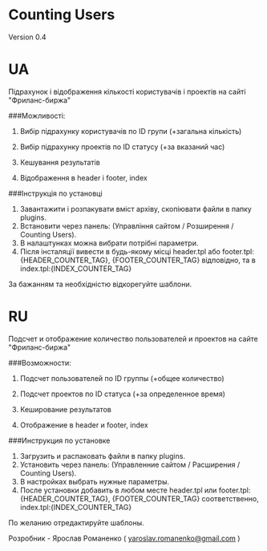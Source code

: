 Counting Users
==============
Version 0.4

UA
==============

Підрахунок і відображення кількості користувачів і проектів на сайті "Фриланс-биржа"

###Можливості:

1. Вибір підрахунку користувачів по ID групи (+загальна кількість)

2. Вибір підрахунку проектів по ID статусу (+за вказаний час)

3. Кешування результатів

4. Відображення в header і footer, index


###Інструкція по установці 

1. Завантажити і розпакувати вміст архіву, скопіювати файли в папку plugins. 
2. Встановити через панель: (Управління сайтом / Розширення / Counting Users).
3. В налаштунках можна вибрати потрібні параметри.
4. Після інсталяції вивести в будь-якому місці header.tpl або footer.tpl:{HEADER_COUNTER_TAG}, {FOOTER_COUNTER_TAG} відповідно, та в index.tpl:{INDEX_COUNTER_TAG}

За бажанням та необхідністю відкорегуйте шаблони.

RU
==============

Подсчет и отображение количество пользователей и проектов на сайте "Фриланс-биржа"

###Возможности:

1. Подсчет пользователей по ID группы (+общее количество)

2. Подсчет проектов по ID статуса  (+за определенное время)

3. Кеширование результатов

4. Отображение в header и footer, index



###Инструкция по уcтановке 

1. Загрузить и распаковать файли в папку plugins. 
2. Установить через панель: (Управленние сайтом / Расширения / Counting Users).
3. В настройках  выбрать нужные параметры.
4. После установки добавить в любом месте header.tpl или footer.tpl:{HEADER_COUNTER_TAG}, {FOOTER_COUNTER_TAG} соответственно, index.tpl:{INDEX_COUNTER_TAG}
 

По желанию отредактируйте шаблоны.


Розробник - Ярослав Романенко ( yaroslav.romanenko@gmail.com )